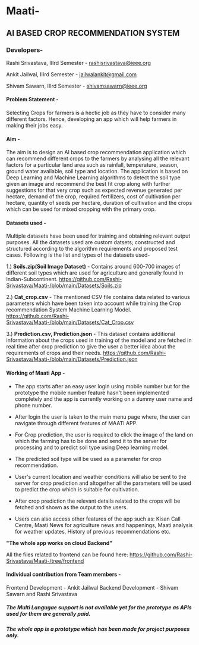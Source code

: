 # Maati-
## AI BASED CROP RECOMMENDATION SYSTEM

### Developers- 
Rashi Srivastava, IIIrd Semester - rashisrivastava@ieee.org

Ankit Jailwal, IIIrd Semester - jailwalankit@gmail.com

Shivam Sawarn, IIIrd Semester - shivamsawarn@ieee.org


#### Problem Statement - 
Selecting Crops for farmers is a hectic job as they have to consider many different factors. Hence, developing an app which will help farmers in making their jobs easy.

#### Aim - 
The aim is to design an AI based crop recommendation application which can recommend different crops to the farmers by analysing all the relevant factors for a particular land area such as rainfall, temperature, season, ground water available, soil type and location. The application is based on Deep Learning and Machine Learning algorithms to detect the soil type given an image and recommend the best fit crop along with further suggestions for that very crop such as expected revenue generated per hectare, demand of the crop, required fertilizers, cost of cultivation per hectare, quantity of seeds per hectare, duration of cultivation and the crops which can be used for mixed cropping with the primary crop.

#### Datasets used - 
Multiple datasets have been used for training and obtaining relevant output purposes. All the datasets used are custom datsets; constructed and structured according to the algorithm requirements and proposed test cases. Following is the list and types of the datasets used-

1.) **Soils.zip(Soil Image Dataset)** - Contains around 600-700 images of different soil types which are used for agriculture and generally found in Indian-Subcontinent.
    https://github.com/Rashi-Srivastava/Maati-/blob/main/Datasets/Soils.zip
    
2.) **Cat_crop.csv** - The mentioned CSV file contains data related to various parameters which have been taken into account while training the Crop recommendation System Machine Learning Model.
    https://github.com/Rashi-Srivastava/Maati-/blob/main/Datasets/Cat_Crop.csv
    
3.) **Prediction.csv, Prediction.json** - This dataset contains additional information about the crops used in training of the model and are fetched in real time after crop prediction to give the user a better idea about the requirements of crops and their needs. 
    https://github.com/Rashi-Srivastava/Maati-/blob/main/Datasets/Prediction.json
    
#### Working of Maati App - 
- The app starts after an easy user login using mobile number but for the prototype the mobile number feature hasn't been implemented completely and the app is currently working on a dummy user name and phone number. 

- After login the user is taken to the main menu page where, the user can navigate through different features of MAATI APP.

- For Crop prediction, the user is required to click the image of the land on which the farming has to be done and send it to the server for processing and to predict soil type using Deep learning model.

- The predicted soil type will be used as a parameter for crop recommendation.

- User's current location and weather conditions will also be sent to the server for crop prediction and altogether all the parameters will be used to predict the crop which is suitable for cultivation.

- After crop prediction the relevant details related to the crops will be fetched and shown as the output to the users.
- Users can also access other features of the app such as: Kisan Call Centre, Maati News for agriculture news and happenings, Maati analysis for weather updates, History of previous recommendations etc. 

**"The whole app works on cloud Backend"**

All the files related to frontend can be found here: https://github.com/Rashi-Srivastava/Maati-/tree/frontend

#### Individual contribution from Team members - 

Frontend Development - Ankit Jailwal
Backend Development - Shivam Sawarn and Rashi Srivastava


##### The Multi Langugae support is not available yet for the prototype as APIs used for them are generally paid.

##### The whole app is a prototype which has been made for project purposes only.

